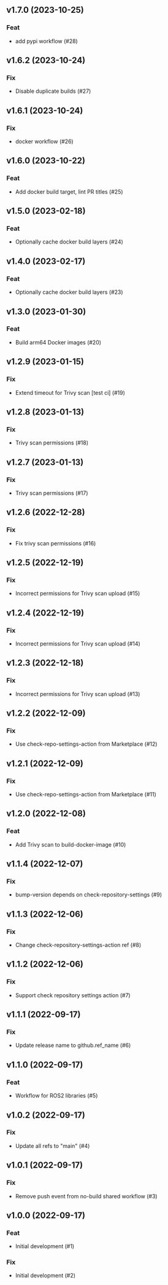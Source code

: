 ## v1.7.0 (2023-10-25)

### Feat

- add pypi workflow (#28)

## v1.6.2 (2023-10-24)

### Fix

- Disable duplicate builds (#27)

## v1.6.1 (2023-10-24)

### Fix

- docker workflow (#26)

## v1.6.0 (2023-10-22)

### Feat

- Add docker build target, lint PR titles (#25)

## v1.5.0 (2023-02-18)

### Feat

- Optionally cache docker build layers (#24)

## v1.4.0 (2023-02-17)

### Feat

- Optionally cache docker build layers (#23)

## v1.3.0 (2023-01-30)

### Feat

- Build arm64 Docker images (#20)

## v1.2.9 (2023-01-15)

### Fix

- Extend timeout for Trivy scan [test ci] (#19)

## v1.2.8 (2023-01-13)

### Fix

- Trivy scan permissions (#18)

## v1.2.7 (2023-01-13)

### Fix

- Trivy scan permissions (#17)

## v1.2.6 (2022-12-28)

### Fix

- Fix trivy scan permissions (#16)

## v1.2.5 (2022-12-19)

### Fix

- Incorrect permissions for Trivy scan upload (#15)

## v1.2.4 (2022-12-19)

### Fix

- Incorrect permissions for Trivy scan upload (#14)

## v1.2.3 (2022-12-18)

### Fix

- Incorrect permissions for Trivy scan upload (#13)

## v1.2.2 (2022-12-09)

### Fix

- Use check-repo-settings-action from Marketplace (#12)

## v1.2.1 (2022-12-09)

### Fix

- Use check-repo-settings-action from Marketplace (#11)

## v1.2.0 (2022-12-08)

### Feat

- Add Trivy scan to build-docker-image (#10)

## v1.1.4 (2022-12-07)

### Fix

- bump-version depends on check-repository-settings (#9)

## v1.1.3 (2022-12-06)

### Fix

- Change check-repository-settings-action ref (#8)

## v1.1.2 (2022-12-06)

### Fix

- Support check repository settings action (#7)

## v1.1.1 (2022-09-17)

### Fix

- Update release name to github.ref_name (#6)

## v1.1.0 (2022-09-17)

### Feat

- Workflow for ROS2 libraries (#5)

## v1.0.2 (2022-09-17)

### Fix

- Update all refs to "main" (#4)

## v1.0.1 (2022-09-17)

### Fix

- Remove push event from no-build shared workflow (#3)

## v1.0.0 (2022-09-17)

### Feat

- Initial development (#1)

### Fix

- Initial development (#2)
